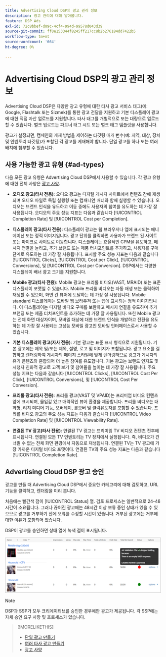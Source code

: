 ```yaml
---
title: Advertising Cloud DSP의 광고 관리 정보
description: 광고 관리에 대해 알아봅니다.
feature: DSP Ads
exl-id: 72c8bbef-d09c-4cf4-994d-99578d043d39
source-git-commit: ff0e153344f8245ff217cc8b2b276184dd7422b5
workflow-type: tm+mt
source-wordcount: '664'
ht-degree: 0%

---
```


# Advertising Cloud DSP의 광고 관리 정보

<!-- add "The Ads View (Dashboard?)" section -->

Advertising Cloud DSP은 다양한 광고 유형에 대한 타사 광고 서비스 태그(예: Google, Flashtalk 또는 Sizmek)를 통한 광고 전달을 지원하고 기본 디스플레이 광고에 대한 직접 자산 업로드를 지원합니다. 타사 태그를 개별적으로 또는 대량으로 업로드할 수 있습니다. 벌크 업로드는 파트너 태그 시트 또는 벌크 태그 템플릿을 사용합니다.

<!-- The bulk upload feature requires you to either a) upload DoubleClick and Flashtalking tag sheets or b) download a template, input your tags into the template, and then re-upload the template. -->
<!-- need a list of all supported third-party ad servers; see file in future-tbd folder -->

광고가 설정되면, 캠페인의 게재 방법을 제어하는 타깃팅 매개 변수(예: 지역, 대상, 장치 및 인벤토리 타깃팅)가 포함된 각 광고를 게재해야 합니다. 단일 광고를 하나 또는 여러 배치에 첨부할 수 있습니다.

## 사용 가능한 광고 유형 {#ad-types}

다음 모든 광고 유형은 Advertising Cloud DSP에서 사용할 수 있습니다. 각 광고 유형에 대한 전체 사양은 [광고 사양](/help/dsp/assets/ad-specs.pdf).

* **오디오 광고(타사 전용)**: 오디오 광고는 디지털 게시자 사이트에서 컨텐츠 간에 재생되며 오디오 파일로 독립 실행형 또는 컴패니언 배너와 함께 실행할 수 있습니다. 오디오는 브랜드 인식을 유도하고 이동 중에도 사용자의 참여를 유도하는 데 가장 잘 사용됩니다. 오디오의 주요 성능 지표는 다음과 같습니다 [!UICONTROL Completion Rate] 및 [!UICONTROL Cost per Completion].

* **디스플레이 광고(타사 전용)**: 디스플레이 광고는 웹 브라우저나 앱에 표시되는 애니메이션 또는 정적 이미지입니다. 광고 단위를 클릭하면 사용자가 브랜드 된 사이트 또는 마이크로 사이트로 이동합니다. 디스플레이는 효율적인 CPM을 유도하고, 메시지 연결을 늘리고, 추가 브랜드 또는 제품 터치포인트를 추가하고, 사용자를 구매 단계로 유도하는 데 가장 잘 사용됩니다. 표시할 주요 성능 지표는 다음과 같습니다 [!UICONTROL Clicks], [!UICONTROL Cost per Click], [!UICONTROL Conversions], 및 [!UICONTROL Cost per Conversion]. DSP에서는 다양한 디스플레이 배너 광고 크기를 지원합니다.

* **Mobile 광고(타사 전용)**: Mobile 광고는 프리롤 비디오(VAST, MRAID) 또는 표준 디스플레이 포맷일 수 있습니다. Mobile 프리롤 비디오는 자동 재생 또는 클릭하여 재생할 수 있으며, 화면 간 뷰어에 도달하는 데 가장 잘 사용됩니다. Mobile standard 디스플레이는 모바일 웹 브라우저 또는 앱에 표시되는 정적 이미지입니다. 이 디스플레이는 디지털 비디오 구매를 보완하고 메시지 연결을 유도하며 추가 브랜딩 또는 제품 터치포인트를 추가하는 데 가장 잘 사용됩니다. 또한 Mobile 광고는 전체 화면 대상자이며, 모바일 대상에 대한 브랜드 인식을 개발하고 전환을 유도하는 데 가장 잘 사용되는 고성능 모바일 광고인 모바일 인터페이스로서 사용할 수 있습니다.

* **기본 디스플레이 광고(자사 전용)**: 기본 광고는 표준 표시 형식으로 지원됩니다. 기본 광고에는 제목 및/또는 제목, 설명, 로고 및 이미지가 포함됩니다. 광고 요소를 결합하고 렌더링하여 게시자의 페이지 스타일에 맞게 렌더링하므로 광고가 게시자의 유기 콘텐츠와 혼합되어 더 높은 참여를 유도합니다. 기본 광고는 브랜드 인지도 및 시청자 친화적 광고로 고객 보기 및 참여율을 높이는 데 가장 잘 사용됩니다. 주요 성능 지표는 다음과 같습니다 [!UICONTROL Clicks], [!UICONTROL Cost Per Click], [!UICONTROL Conversions], 및 [!UICONTROL Cost Per Conversion].

* **프리롤 광고(타사 전용)**: 프리롤 광고(VAST 및 VPAID)는 프리미엄 비디오 컨텐츠 앞에 표시되며, 몰입감 있고 매력적인 뷰어 환경을 제공합니다. 프리롤 비디오는 대화형, 리치 미디어 기능, 오버레이, 롤오버 및 클릭유도자를 포함할 수 있습니다. 프리롤 비디오 광고의 주요 성능 지표는 다음과 같습니다 [!UICONTROL Video Completion Rate] 및 [!UICONTROL Viewability Rate].

* **연결된 TV 광고(타사 전용)**: 연결된 TV 광고는 프리미엄 TV 비디오 컨텐츠 전후에 표시됩니다. 연결된 모든 TV 인벤토리는 TV 장치에서 실행됩니다. 즉, 비디오가 건너뛸 수 없는 전체 화면 환경에서 자동으로 재생됩니다. 연결된 TV는 TV 광고에 가장 가까운 디지털 비디오 포맷이다. 연결된 TV의 주요 성능 지표는 다음과 같습니다 [!UICONTROL Completion Rate].

## Advertising Cloud DSP 광고 승인

광고를 만들 때 Advertising Cloud DSP에서 중요한 카테고리에 대해 검토하고, URL 기능을 클릭하고, 렌더링을 미리 봅니다.

처음에는 빨간색 점이 [!UICONTROL Status] 열. 검토 프로세스는 일반적으로 24-48시간이 소요됩니다. 그러나 끊어진 광고에는 48시간 이상 보류 중인 상태가 있을 수 있으므로 광고를 거부하기 전에 오류를 수정할 시간이 있습니다. 거부된 광고에는 거부에 대한 이유가 포함되어 있습니다.

DSP이 광고를 승인하면 상태 열에 녹색 점이 표시됩니다.

![승인 지표 [!UICONTROL Status] 열](/help/dsp/assets/ad-approval-status.png)

>[!NOTE]
>
>DSP과 SSP가 모두 크리에이티브를 승인한 경우에만 광고가 제공됩니다. 각 SSP에는 자체 승인 요구 사항 및 프로세스가 있습니다.

>[!MORELIKETHIS]
>
>* [단일 광고 만들기](ad-create.md)
>* [여러 타사 광고 만들기](ad-create-multiple.md)
>* [광고 사양](/help/dsp/assets/ad-specs.pdf)

